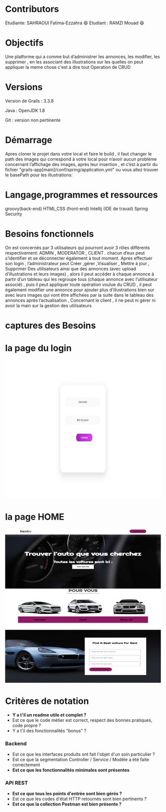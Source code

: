 # Contributors

Etudiante: SAHRAOUI Fatima-Ezzahra :smile:
Etudiant : RAMZI Mouad :smile:

# Objectifs
Une platforme qui a comme but d’administrer les annonces, les modifier, les supprimer , 
en les associant des illustrations sur les quelles on peut appliquer la meme chose c'est à dire tout Operation de CRUD

# Versions
Version de Grails : 3.3.8

Java : OpenJDK 1.8

Git : version non pertinente





# Démarrage
Apres cloner le projet dans votre local et faire le build ,
il faut changer le path des images qui correspond à votre local pour n’avoir aucun problème concernant l’affichage des images,
après leur insertion , et c’est à partir du fichier "grails-app[main]/conf/spring/application.yml" ou vous allez trouver le basePath pour les illustrations:
# Langage,programmes  et ressources 
groovy(back-end) 
HTML,CSS (front-end)
Intellij (IDE de travail)
Spring Security
# Besoins fonctionnels 

On est concernés par 3 utilisateurs qui pourront avoir 3 rôles différents respectivement:
ADMIN , MODERATOR , CLIENT .
chacun d’eux peut s’identifier et se déconnecter également à tout moment.
Apres effectuer son login , l’administrateur peut  Créer ,gérer ,Visualiser , Mettre à jour , Supprimer Des utilisateurs ainsi que des annonces (avec upload d’illustrations et leurs images) , 
alors il peut accéder à chaque annonce à partir d’un tableau qui les regroupe tous (chaque annonce avec l’utilisateur associé) ,
puis il peut appliquer toute opération voulue du CRUD , il peut également modifier une annonce pour ajouter plus d’illustrations bien sur avec leurs images qui vont être affichées par la suite dans le tableau des annonces après l’actualisation ,
Concernant le client , il ne peut ni gérer ni avoir la main sur la gestion des utilisateurs
# captures des Besoins 
# la page du login

<p>

<img src="images/login.png" width="850" height="450">

</p>

# la page HOME

<p>

<img src="images/home.jpeg" width="700" height="500">

</p>


# Critères de notation
- **Y a t'il un readme utile et complet ?**
- Est ce que le code métier est correct, respect des bonnes pratiques, code propre ?
- Y a t'il des fonctionnalités "bonus" ?
### Backend
- Est ce que les interfaces produits ont fait l'objet d'un soin particulier ?
- Est ce que la segmentation Controller / Service / Modèle a été faite correctement
- **Est ce que les fonctionnalités minimales sont présentes**
### API REST
- **Est ce que tous les points d'entrée sont bien gérés ?**
- Est ce que les codes d'état HTTP retournés sont bien pertinents ? 
- **Est ce que la collection Postman est bien présente ?**
